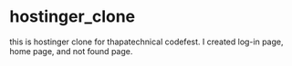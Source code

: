# hostinger_clone
this is hostinger clone for thapatechnical codefest. I created log-in page, home page, and not found page.
